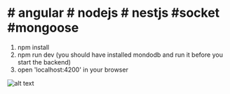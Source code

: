 # # angular # nodejs # nestjs #socket #mongoose 
1) npm install
2) npm run dev (you should have installed mondodb and run it before you start the backend)
3) open 'localhost:4200' in your browser 


![alt text](http://dl4.joxi.net/drive/2018/04/17/0027/0106/1794154/54/21284342d5.jpg)
